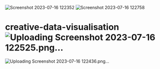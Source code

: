 ![Screenshot 2023-07-16 122352](https://github.com/emjakobsen1/creative-data-visualisation/assets/98593540/8cdd8d92-867f-47bf-90cb-c66f02f3bd0a)
![Screenshot 2023-07-16 122758](https://github.com/emjakobsen1/creative-data-visualisation/assets/98593540/ac4821ce-43bc-4864-996f-8844a4f1aace)
# creative-data-visualisation![Uploading Screenshot 2023-07-16 122525.png…]()
![Uploading Screenshot 2023-07-16 122436.png…]()
